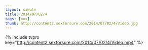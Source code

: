 ```yaml
--- 
layout: sieutv
title: 2014/07/02/4
tags: [xxx]
thumb: http://content2.sexforsure.com/2014/07/02/4/Video.jpg
---
```

{% include tvpro key="http://content2.sexforsure.com/2014/07/02/4/Video.mp4" %} 
